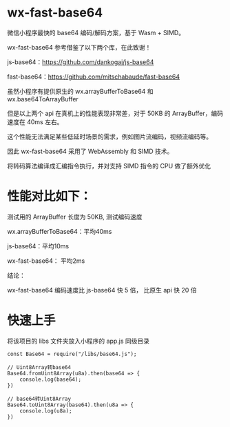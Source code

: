 # wx-fast-base64
微信小程序最快的 base64 编码/解码方案，基于 Wasm + SIMD。

wx-fast-base64 参考借鉴了以下两个库，在此致谢！

js-base64：https://github.com/dankogai/js-base64

fast-base64：https://github.com/mitschabaude/fast-base64

虽然小程序有提供原生的 wx.arrayBufferToBase64 和 wx.base64ToArrayBuffer

但是以上两个 api 在真机上的性能表现非常差，对于 50KB 的 ArrayBuffer，编码速度在 40ms 左右。

这个性能无法满足某些低延时场景的需求，例如图片流编码，视频流编码等。

因此 wx-fast-base64 采用了 WebAssembly 和 SIMD 技术。

将转码算法编译成汇编指令执行，并对支持 SIMD 指令的 CPU 做了额外优化

# 性能对比如下：

测试用的 ArrayBuffer 长度为 50KB, 测试编码速度

wx.arrayBufferToBase64：平均40ms

js-base64：平均10ms

wx-fast-base64： 平均2ms

结论：

wx-fast-base64 编码速度比 js-base64 快 5 倍， 比原生 api 快 20 倍


# 快速上手
将该项目的 libs 文件夹放入小程序的 app.js 同级目录

```
const Base64 = require("/libs/base64.js");

// Uint8Array转base64
Base64.fromUint8Array(u8a).then(base64 => {
    console.log(base64);
})

// base64转Uint8Array
Base64.toUint8Array(base64).then(u8a => {
    console.log(u8a);
})
```
